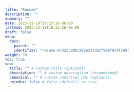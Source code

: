 ```yaml
---
title: "Resume"
description: ""
summary: ""
date: 2023-11-18T19:23:26-06:00
lastmod: 2023-11-18T19:23:26-06:00
draft: false
menu:
  docs:
    parent: ""
    identifier: "resume-97325c20bc202e217da3f990f8c4fc69"
weight: 30
toc: true
seo:
  title: "" # custom title (optional)
  description: "" # custom description (recommended)
  canonical: "" # custom canonical URL (optional)
  noindex: false # false (default) or true
---
```

